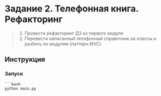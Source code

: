 # Задание 2. Телефонная книга. Рефакторинг

> 1. Провести рефакторинг ДЗ из первого модуля
> 2. Перевести написанный телефонный справочник на классы и разбить по модулям (паттерн MVC)

## Инструкция
### Запуск
```
```bash
python main.py
```
